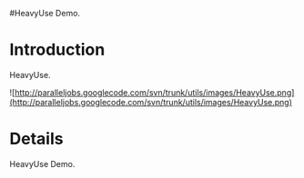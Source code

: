 #HeavyUse Demo.

# Introduction #

HeavyUse.

![http://paralleljobs.googlecode.com/svn/trunk/utils/images/HeavyUse.png](http://paralleljobs.googlecode.com/svn/trunk/utils/images/HeavyUse.png)

# Details #

HeavyUse Demo.